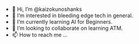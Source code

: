- 👋 Hi, I’m @kaizokunoshanks
- 👀 I’m interested in bleeding edge tech in general.
- 🌱 I’m currently learning AI for Beginners.
- 💞️ I’m looking to collaborate on learning ATM.
- 📫 How to reach me ...

<!---
kaizokunoshanks/kaizokunoshanks is a ✨ special ✨ repository because its `README.md` (this file) appears on your GitHub profile.
You can click the Preview link to take a look at your changes.
--->
